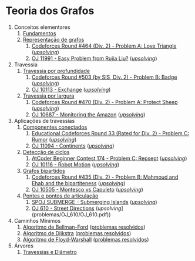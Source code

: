 Teoria dos Grafos
=================

1. Conceitos elementares
    1. [Fundamentos](slides/fundamentos/fundamentos.pdf)
    1. [Representação de grafos](slides/representacao/representacao.pdf)
        1. [Codeforces Round #464 (Div. 2) - Problem A: Love Triangle](https://codeforces.com/problemset/problem/939/A) ([_upsolving_](problemas/CF_939A/CF_939A.pdf))
        1. [OJ 11991 - Easy Problem from Rujia Liu?](https://onlinejudge.org/index.php?option=onlinejudge&Itemid=8&page=show_problem&problem=3142) ([_upsolving_](problems/OJ_11991/OJ_11991.pdf))
1. Travessia
    1. [Travessia por profundidade](slides/dfs/dfs.pdf)
        1. [Codeforces Round #503 (by SIS, Div. 2) - Problem B: Badge](https://codeforces.com/problemset/problem/1020/B) ([_upsolving_](problemas/CF_1020B/CF_1020B.pdf))
        1. [OJ 10113 - Exchange](https://onlinejudge.org/index.php?option=onlinejudge&Itemid=8&page=show_problem&problem=1054) ([_upsolving_](problemas/OJ_10113/OJ_10113.pdf))
    1. [Travessia por largura](slides/bfs/bfs.pdf)
        1. [Codeforces Round #470 (Div. 2) - Problem A: Protect Sheep](https://codeforces.com/problemset/problem/948/A) ([_upsolving_](problemas/CF_948A/CF_948A.pdf))
        1. [OJ 10687 - Monitoring the Amazon](https://onlinejudge.org/index.php?option=com_onlinejudge&Itemid=8&page=show_problem&category=0&problem=1628&mosmsg=Submission+received+with+ID+26496145) ([_upsolving_](problemas/OJ_10687/OJ_10687.pdf))
1. Aplicações de travessias
    1. [Componentes conectados](slides/componenents_conectados/componenents_conectados.pdf)
        1. [Educational Codeforces Round 33 (Rated for Div. 2) - Problem C: Rumor](https://codeforces.com/contest/893/problem/C) ([_upsolving_](problemas/CF_893C/CF_893C.pdf))
        1. [OJ 11094 - Continents](http://uva.onlinejudge.org/index.php?option=com_onlinejudge&Itemid=8&category=24&page=show_problem&problem=2035) ([_upsolving_](problemas/OJ_11094/OJ_11094.pdf))
    1. [Detecção de ciclos](slides/deteccao_de_ciclos/deteccao_de_ciclos.pdf)
        1. [AtCoder Beginner Contest 174 - Problem C: Repsept](https://atcoder.jp/contests/abc174/tasks/abc174_c) ([_upsolving_](problemas/ABC_174C/ABC_174C.pdf))
        1. [OJ 10116 - Robot Motion](https://onlinejudge.org/index.php?option=com_onlinejudge&Itemid=8&page=show_problem&category=0&problem=1057&mosmsg=Submission+received+with+ID+26514001) ([_upsolving_](problemas/OJ_10116/OJ_10116.pdf))
    1. [Grafos bipartidos](slides/grafos_bipartidos/grafos_bipartidos.pdf)
        1. [Codeforces Round #435 (Div. 2) - Problem B: Mahmoud and Ehab and the bipartiteness](https://codeforces.com/problemset/problem/862/B) ([_upsolving_](problemas/CF_862B/CF_862B.pdf))
        1. [OJ 10505 - Montesco vs Capuleto](https://onlinejudge.org/index.php?option=com_onlinejudge&Itemid=8&category=24&page=show_problem&problem=1446) ([_upsolving_](problemas/OJ_10505/OJ_10505.pdf))
    1. [Pontes e pontos de articulação](slides/pontes_e_pontos_de_articulacao/pontes_e_pontos_de_articulacao.pdf)
        1. [SPOJ SUBMERGE - Submerging Islands](https://www.spoj.com/problems/SUBMERGE/) ([_upsolving_](problemas/SPOJ_SUBMERGE/SPOJ_SUBMERGE.pdf))
        1. [OJ 610 - Street Directions](https://onlinejudge.org/index.php?option=com_onlinejudge&Itemid=8&page=show_problem&category=0&problem=551&mosmsg=Submission+received+with+ID+26529110) (_upsolving_](problemas/OJ_610/OJ_610.pdf))
1. Caminhos Mínimos
    1. [Algoritmo de Bellman-Ford](slides/SSP-1/SSP-1.pdf) ([problemas resolvidos](problems/SSP-1/SSP-1.pdf))
    1. [Algoritmo de Dijkstra](slides/SSP-2/SSP-2.pdf) ([problemas resolvidos](problems/SSP-2/SSP-2.pdf))
    1. [Algoritmo de Floyd-Warshall](slides/SSP-3/SSP-3.pdf) ([problemas resolvidos](problems/SSP-3/SSP-3.pdf))
1. Árvores
    1. [Travessias e Diâmetro](slides/TR-1/TR-1.pdf)

<!---
Pendências
    - Fluxo
    - Minimum Spanning Tree
    - Pontes e pontos de articulação
    - Maximum Independent Subset
-->
